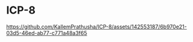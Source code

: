 # ICP-8

https://github.com/KallemPrathusha/ICP-8/assets/142553187/6b970e21-03d5-46ed-ab77-c771a48a3f65

